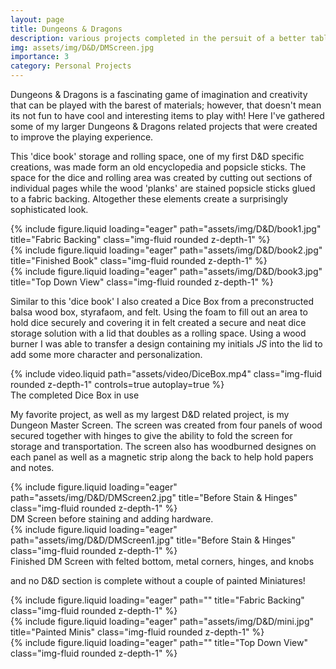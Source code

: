 ```yaml
---
layout: page
title: Dungeons & Dragons
description: various projects completed in the persuit of a better tabletop experience!
img: assets/img/D&D/DMScreen.jpg
importance: 3
category: Personal Projects
---
```


Dungeons & Dragons is a fascinating game of imagination and creativity that can be played with the barest of materials; however, that doesn't mean its not fun to have cool and interesting items to play with! Here I've gathered some of my larger Dungeons & Dragons related projects that were created to improve the playing experience.




This 'dice book' storage and rolling space, one of my first D&D specific creations, was made form an old encyclopedia and popsicle sticks. The space for the dice and rolling area was created by cutting out sections of individual pages while the wood 'planks' are stained popsicle sticks glued to a fabric backing. Altogether these elements create a surprisingly sophisticated look.

<div class="row">
    <div class="col-sm mt-3 mt-md-0">
        {% include figure.liquid loading="eager" path="assets/img/D&D/book1.jpg" title="Fabric Backing" class="img-fluid rounded z-depth-1" %}
    </div>
    <div class="col-sm mt-3 mt-md-0">
        {% include figure.liquid loading="eager" path="assets/img/D&D/book2.jpg" title="Finished Book" class="img-fluid rounded z-depth-1" %}
    </div>
    <div class="col-sm mt-3 mt-md-0">
        {% include figure.liquid loading="eager" path="assets/img/D&D/book3.jpg" title="Top Down View" class="img-fluid rounded z-depth-1" %}
    </div>
</div>

Similar to this 'dice book' I also created a Dice Box from a preconstructed balsa wood box, styrafaom, and felt. Using the foam to fill out an area to hold dice securely and covering it in felt created a secure and neat dice storage solution with a lid that doubles as a rolling space. Using a wood burner I was able to transfer a design containing my initials _JS_ into the lid to add some more character and personalization.


<div class="row mt-3">
    <div class="col-sm mt-3 mt-md-0">
        {% include video.liquid path="assets/video/DiceBox.mp4" class="img-fluid rounded z-depth-1" controls=true autoplay=true %}
    </div>
</div>
<div class="caption">
    The completed Dice Box in use
</div>


My favorite project, as well as my largest D&D related project, is my Dungeon Master Screen. The screen was created from four panels of wood secured together with hinges to give the ability to fold the screen for storage and transportation. The screen also has woodburned designes on each panel as well as a magnetic strip along the back to help hold papers and notes.

<div class="row">
   <div class="col-sm mt-3 mt-md-0">
       {% include figure.liquid loading="eager" path="assets/img/D&D/DMScreen2.jpg" title="Before Stain & Hinges" class="img-fluid rounded z-depth-1" %}
   </div>
</div>
<div class="caption">
   DM Screen before staining and adding hardware.
</div>

<div class="row">
   <div class="col-sm mt-3 mt-md-0">
       {% include figure.liquid loading="eager" path="assets/img/D&D/DMScreen1.jpg" title="Before Stain & Hinges" class="img-fluid rounded z-depth-1" %}
   </div>
</div>
<div class="caption">
    Finished DM Screen with felted bottom, metal corners, hinges, and knobs
</div>


and no D&D section is complete without a couple of painted Miniatures!

<div class="row">

<div class="row">
    <div class="col-sm mt-3 mt-md-0">
        {% include figure.liquid loading="eager" path="" title="Fabric Backing" class="img-fluid rounded z-depth-1" %}
    </div>
    <div class="col-sm mt-3 mt-md-0">
        {% include figure.liquid loading="eager" path="assets/img/D&D/mini.jpg" title="Painted Minis" class="img-fluid rounded z-depth-1" %}
    </div>
    <div class="col-sm mt-3 mt-md-0">
        {% include figure.liquid loading="eager" path="" title="Top Down View" class="img-fluid rounded z-depth-1" %}
    </div>
</div>
